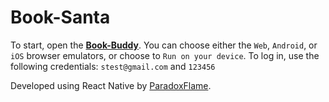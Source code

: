 # Book-Santa



To start, open the **[Book-Buddy](https://snack.expo.dev/@paradoxflame/book-buddy)**. You can choose either the `Web`, `Android`, or `iOS` browser emulators, or choose to `Run on your device`. To log in, use the following credentials: `stest@gmail.com` and `123456`

Developed using React Native by [ParadoxFlame](https://github.com/ParadoxFlame). 
